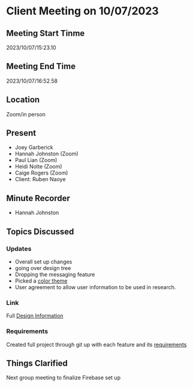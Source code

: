 # Client Meeting on 10/07/2023
## Meeting Start Tinme
2023/10/07/15:23.10
## Meeting End Time
2023/10/07/16:52.58
## Location
Zoom/in person
## Present
- Joey Garberick
- Hannah Johnston (Zoom)
- Paul Lian (Zoom)
- Heidi Nolte (Zoom)
- Caige Rogers (Zoom)
- Client: Ruben Naoye
## Minute Recorder
- Hannah Johnston
## Topics Discussed 
### Updates
- Overall set up changes
- going over design tree
- Dropping the messaging feature
- Picked a [color theme](https://coolors.co/palette/582f0e-7f4f24-936639-a68a64-b6ad90-c2c5aa-a4ac86-656d4a-414833-333d29)
- User agreement to allow user information to be used in research.
### Link
Full [Design Information](https://github.com/joeygarberick/MainCharacterHabitTracker/tree/main/Design)
### Requirements  
Created full project through git up with each feature and its [requirements](https://github.com/users/joeygarberick/projects/3/views/1)

## Things Clarified
Next group meeting to finalize Firebase set up
